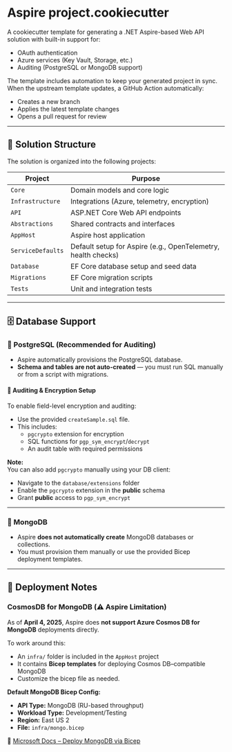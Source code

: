 # Aspire project.cookiecutter

A cookiecutter template for generating a .NET Aspire-based Web API solution with built-in support for:

- OAuth authentication
- Azure services (Key Vault, Storage, etc.)
- Auditing (PostgreSQL or MongoDB support)

The template includes automation to keep your generated project in sync. When the upstream template updates, a GitHub Action automatically:
- Creates a new branch
- Applies the latest template changes
- Opens a pull request for review

---

## 🧱 Solution Structure

The solution is organized into the following projects:

| Project           | Purpose                                                       |
| ----------------- | ------------------------------------------------------------- |
| `Core`            | Domain models and core logic                                  |
| `Infrastructure`  | Integrations (Azure, telemetry, encryption)                   |
| `API`             | ASP.NET Core Web API endpoints                                |
| `Abstractions`    | Shared contracts and interfaces                               |
| `AppHost`         | Aspire host application                                       |
| `ServiceDefaults` | Default setup for Aspire (e.g., OpenTelemetry, health checks) |
| `Database`        | EF Core database setup and seed data                          |
| `Migrations`      | EF Core migration scripts                                     |
| `Tests`           | Unit and integration tests                                    |

---

## 🗄 Database Support

### 🔹 PostgreSQL (Recommended for Auditing)

- Aspire automatically provisions the PostgreSQL database.
- **Schema and tables are not auto-created** — you must run SQL manually or from a script with migrations.

#### 🔐 Auditing & Encryption Setup

To enable field-level encryption and auditing:
- Use the provided `createSample.sql` file.
- This includes:
  - `pgcrypto` extension for encryption
  - SQL functions for `pgp_sym_encrypt`/`decrypt`
  - An audit table with required permissions

**Note:**  
You can also add `pgcrypto` manually using your DB client:
- Navigate to the `database/extensions` folder
- Enable the `pgcrypto` extension in the **public** schema
- Grant **public** access to `pgp_sym_encrypt`

---

### 🔹 MongoDB

- Aspire **does not automatically create** MongoDB databases or collections.
- You must provision them manually or use the provided Bicep deployment templates.

---

## 🚀 Deployment Notes

### CosmosDB for MongoDB (⚠️ Aspire Limitation)

As of **April 4, 2025**, Aspire does **not support Azure Cosmos DB for MongoDB** deployments directly.

To work around this:
- An `infra/` folder is included in the `AppHost` project
- It contains **Bicep templates** for deploying Cosmos DB–compatible MongoDB
- Customize the bicep file as needed.

**Default MongoDB Bicep Config:**

- **API Type:** MongoDB (RU-based throughput)
- **Workload Type:** Development/Testing
- **Region:** East US 2
- **File:** `infra/mongo.bicep`

📖 [Microsoft Docs – Deploy MongoDB via Bicep](https://learn.microsoft.com/en-us/azure/cosmos-db/mongodb/manage-with-bicep)



